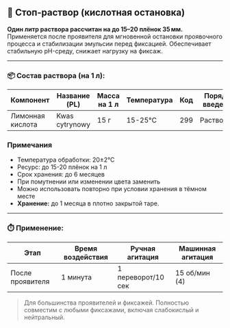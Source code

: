 
## 🧪 Стоп-раствор (кислотная остановка)

**Один литр раствора рассчитан на до 15–20 плёнок 35 мм.** 
Применяется после проявителя для мгновенной остановки проявочного процесса и стабилизации эмульсии перед фиксацией. 
Обеспечивает стабильную pH-среду, снижает нагрузку на фиксаж.

---

### 📦 Состав раствора (на 1 л):

| Компонент        | Название (PL)      | Масса на 1 л | Температура | Код | Порядок введения |
|------------------|--------------------|--------------|-------------|-----|-----------------|
| Лимонная кислота | Kwas cytrynowy     | 15 г         | 15-25°C     | 299 | Растворить      |

### Примечания
- Температура обработки: 20±2°C
- Ресурс: до 15-20 плёнок на 1 л
- Срок хранения: до 6 месяцев
- При помутнении или изменении цвета заменить
- Можно использовать повторно при условии хранения в тёмном месте
- **Хранение:** до 1 месяца в плотно закрытой таре.

---

### ⏱️ Применение:

| Этап              | Время воздействия | Ручная агитация     | Машинная агитация |
|-------------------|-------------------|---------------------|-------------------|
| После проявителя  | 1 минута          | 1 переворот/10 сек  | 15 об/мин (4)    |

> Для большинства проявителей и фиксажей. 
> Полностью совместим с любыми фиксажами, включая слабокислый и нейтральный.
